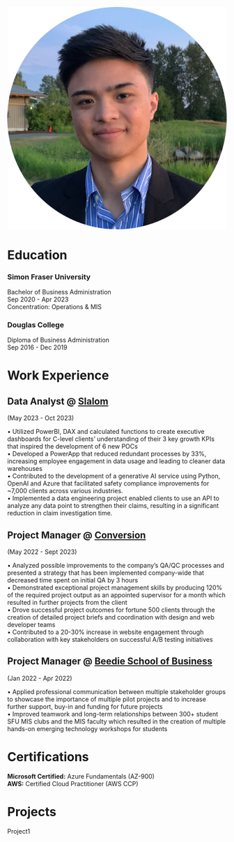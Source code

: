 ![Carlo Acob](assets/CarloHeadshot.png)
# Education
### Simon Fraser University  
Bachelor of Business Administration  
Sep 2020 - Apr 2023  
Concentration: Operations & MIS  

### Douglas College  
Diploma of Business Administration  
Sep 2016 - Dec 2019  

# Work Experience

## Data Analyst @ [Slalom](https://www.slalom.com/)  
(May 2023 - Oct 2023)  

• Utilized PowerBI, DAX and calculated functions to create executive dashboards for C-level clients’ understanding of their 3 key growth KPIs that inspired the development of 6 new POCs  
• Developed a PowerApp that reduced redundant processes by 33%, increasing employee engagement in data usage and leading to cleaner data warehouses  
• Contributed to the development of a generative AI service using Python, OpenAI and Azure that facilitated safety compliance improvements for ~7,000 clients across various industries.  
• Implemented a data engineering project enabled clients to use an API to analyze any data point to strengthen their claims, resulting in a significant reduction in claim investigation time.  

## Project Manager @ [Conversion](https://conversion.com/)  
(May 2022 - Sept 2023)  

• Analyzed possible improvements to the company’s QA/QC processes and presented a strategy that has been implemented company-wide that decreased time spent on initial QA by 3 hours  
• Demonstrated exceptional project management skills by producing 120% of the required project output as an appointed supervisor for a month which resulted in further projects from the client  
• Drove successful project outcomes for fortune 500 clients through the creation of detailed project briefs and coordination with design and web developer teams  
• Contributed to a 20-30% increase in website engagement through collaboration with key stakeholders on successful A/B testing initiatives  

## Project Manager @ [Beedie School of Business](https://beedie.sfu.ca/)  
(Jan 2022 - Apr 2022)

• Applied professional communication between multiple stakeholder groups to showcase the importance of multiple pilot projects and to increase further support, buy-in and funding for future projects  
• Improved teamwork and long-term relationships between 300+ student SFU MIS clubs and the MIS faculty which resulted in the creation of multiple hands-on emerging technology workshops for students  

# Certifications
**Microsoft Certified:** Azure Fundamentals (AZ-900)  
**AWS:** Certified Cloud Practitioner (AWS CCP)  


# Projects
Project1
